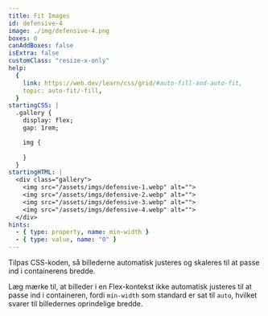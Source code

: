 ```yaml
---
title: Fit Images
id: defensive-4
image: ./img/defensive-4.png
boxes: 0
canAddBoxes: false
isExtra: false
customClass: "resize-x-only"
help:
  {
    link: https://web.dev/learn/css/grid/#auto-fill-and-auto-fit,
    topic: auto-fit/-fill,
  }
startingCSS: |
  .gallery {
    display: flex;
    gap: 1rem;

    img {
      
    }
  }
startingHTML: |
  <div class="gallery">
    <img src="/assets/imgs/defensive-1.webp" alt="">
    <img src="/assets/imgs/defensive-2.webp" alt="">
    <img src="/assets/imgs/defensive-3.webp" alt="">
    <img src="/assets/imgs/defensive-4.webp" alt="">
  </div>
hints:
  - { type: property, name: min-width }
  - { type: value, name: "0" }
---
```


Tilpas CSS-koden, så billederne automatisk justeres og skaleres til at passe ind i containerens bredde.

Læg mærke til, at billeder i en Flex-kontekst ikke automatisk justeres til at passe ind i containeren, fordi `min-width` som standard er sat til `auto`, hvilket svarer til billedernes oprindelige bredde.
